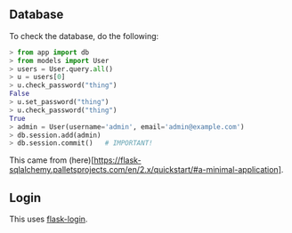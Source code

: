 
## Database

To check the database, do the following:

```python
> from app import db
> from models import User
> users = User.query.all()
> u = users[0]
> u.check_password("thing")
False
> u.set_password("thing")
> u.check_password("thing")
True
> admin = User(username='admin', email='admin@example.com')
> db.session.add(admin)
> db.session.commit()   # IMPORTANT!
```

This came from (here)[https://flask-sqlalchemy.palletsprojects.com/en/2.x/quickstart/#a-minimal-application].

## Login
This uses [flask-login](https://flask-login.readthedocs.io/en/latest/).